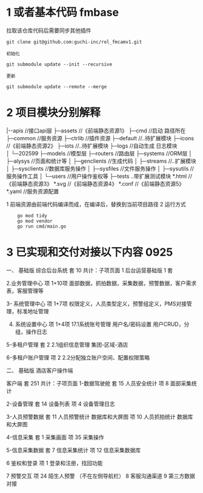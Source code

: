 # 1 或者基本代码 fmbase
  拉取该仓库代码后需要同步其他插件
	
	git clone git@github.com:guchi-inc/rel_fmcamv1.git
	
	初始化
	
	git submodule update --init --recursive

	更新

	git submodule update --remote --merge


# 2 项目模块分别解释

|--apis  //接口api层
├─assets  //《前端静态资源1》
├─cmd   //启动 路径所在
├─common   //服务资源 
├─ctrlib   //插件资源 
├─default  //..待扩展模块 
├─icons  //《前端静态资源2》
├─iots  //..待扩展模块
├─logs   //自动生成 日志模块  
│  └─202599
├─models   //模型层
├─routers   //路由层
├─systems      //ORM层
│  ├─alysys     //页面和统计等
│  ├─genclients   //生成代码
│  ├─streams     //..扩展模块
│  ├─sysclients  //数据库服务操作
│  ├─sysfiles   //文件服务操作
│  ├─sysutils   //服务操作工具
│  └─users   //用户操作鉴权等
├─tests  ..带扩展测试模块
*.html   //《前端静态资源3》
*.svg  //《前端静态资源4》
*.conf  //《前端静态资源5》
*.yaml  //服务资源配置

1 前端资源由前端代码编译而成，在编译后，替换到当前项目路径
2 运行方式

		go mod tidy
		go mod vendor
		go run cmd/main.go

# 3 已实现和交付对接以下内容  0925
 
一、 基础版 综合后台系统	套	10	共计：子项页面
1 后台运营基础版  1 套 

2.业务管理中心	项 	1+10项	 面部数据，抓拍数据，采集数据，预警数据，客户需求表，客服管理等

3- 系统管理中心	项	1+7项	 权限定义，人员类型定义，预警组定义，PMS对接管理，标准地址管理

4. 系统设置中心	项	1+4项	  	17.1系统账号管理  用户名/密码设置 用户CRUD，分组，操作日志

5-多租户管理	套	2	2.1组织信息管理  集团-区域-酒店

6-多租户账户管理	项	2	2.2分配独立账户空间、配置权限策略 


二、 基础版 酒店客户操作端			

客户端	套	251	共计：子项页面
1-数据驾驶舱	套	15	人员安全统计 
	项	8	面部采集统计 

2-设备管理	套	14	设备列表 
	项	4	设备管理日志

3-人员预警数据	套	11	人员预警统计 
	数据库和大屏图
	项	10	人员抓拍统计 
	数据库和大屏图

4-信息采集	套	1	采集画面
	项	35	采集操作

5-信息采集数据	套	7	信息采集统计 
	项	12	信息采集数据库

6 鉴权和登录	项	1	登录和注册，找回功能

7 预警交互	项	24	陌生人预警 （不在左侧导航栏）
8 客服沟通渠道
9 第三方数据对接
